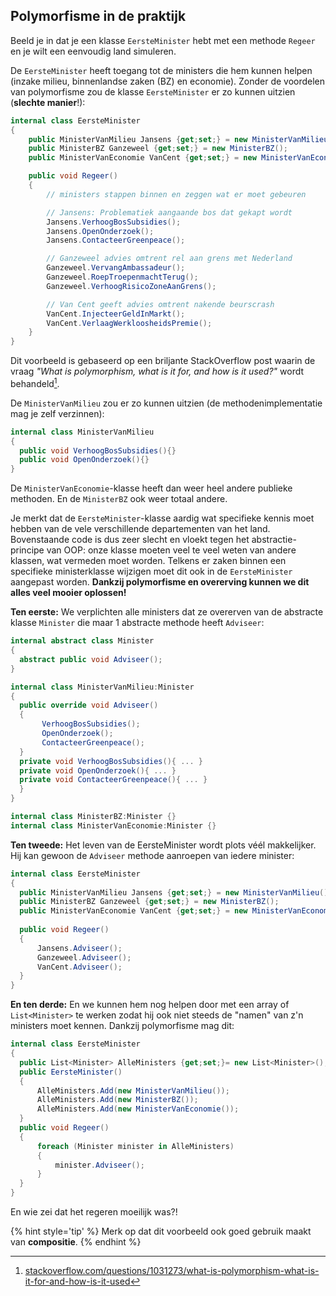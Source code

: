 ## Polymorfisme in de praktijk

Beeld je in dat je een klasse ``EersteMinister`` hebt met een methode ``Regeer`` en je wilt een eenvoudig land simuleren.


De ``EersteMinister`` heeft toegang tot de ministers die hem kunnen helpen (inzake milieu, binnenlandse zaken (BZ) en economie). Zonder de voordelen van polymorfisme zou de klasse ``EersteMinister`` er zo kunnen uitzien (**slechte manier**!):

```csharp
internal class EersteMinister
{
    public MinisterVanMilieu Jansens {get;set;} = new MinisterVanMilieu();
    public MinisterBZ Ganzeweel {get;set;} = new MinisterBZ();
    public MinisterVanEconomie VanCent {get;set;} = new MinisterVanEconomie();

    public void Regeer()
    {
        // ministers stappen binnen en zeggen wat er moet gebeuren

        // Jansens: Problematiek aangaande bos dat gekapt wordt
        Jansens.VerhoogBosSubsidies();
        Jansens.OpenOnderzoek();
        Jansens.ContacteerGreenpeace();

        // Ganzeweel advies omtrent rel aan grens met Nederland
        Ganzeweel.VervangAmbassadeur();
        Ganzeweel.RoepTroepenmachtTerug();
        Ganzeweel.VerhoogRisicoZoneAanGrens();

        // Van Cent geeft advies omtrent nakende beurscrash
        VanCent.InjecteerGeldInMarkt();
        VanCent.VerlaagWerkloosheidsPremie();
    }
}
```


Dit voorbeeld is gebaseerd op een briljante StackOverflow post waarin de vraag *"What is polymorphism, what is it for, and how is it used?"* wordt behandeld[^sopresident].



[^sopresident]:[stackoverflow.com/questions/1031273/what-is-polymorphism-what-is-it-for-and-how-is-it-used](https://stackoverflow.com/questions/1031273/what-is-polymorphism-what-is-it-for-and-how-is-it-used)


<!-- \newpage -->



De ``MinisterVanMilieu`` zou er zo kunnen uitzien (de methodenimplementatie mag je zelf verzinnen):
```csharp
internal class MinisterVanMilieu
{
  public void VerhoogBosSubsidies(){}
  public void OpenOnderzoek(){}
}
```



De ``MinisterVanEconomie``-klasse heeft dan weer heel andere publieke methoden. En de ``MinisterBZ`` ook weer totaal andere.

Je merkt dat de ``EersteMinister``-klasse aardig wat specifieke kennis moet hebben van de vele verschillende departementen van het land. Bovenstaande code is dus zeer slecht en vloekt tegen het abstractie-principe van OOP: onze klasse moeten veel te veel weten van andere klassen, wat vermeden moet worden. Telkens er zaken binnen een specifieke ministerklasse wijzigen moet dit ook in de ``EersteMinister`` aangepast worden. **Dankzij polymorfisme en overerving kunnen we dit alles veel mooier oplossen!**

**Ten eerste:** We verplichten alle ministers dat ze overerven van de abstracte klasse ``Minister`` die maar 1 abstracte methode heeft ``Adviseer``:

```csharp
internal abstract class Minister
{
  abstract public void Adviseer();
}

internal class MinisterVanMilieu:Minister
{
  public override void Adviseer()
  {
       VerhoogBosSubsidies();
       OpenOnderzoek();
       ContacteerGreenpeace();
  }
  private void VerhoogBosSubsidies(){ ... }
  private void OpenOnderzoek(){ ... }
  private void ContacteerGreenpeace(){ ... }
  }
}

internal class MinisterBZ:Minister {}
internal class MinisterVanEconomie:Minister {}
```

<!-- \newpage -->



**Ten tweede:** Het leven van de EersteMinister wordt plots véél makkelijker. Hij kan gewoon de ``Adviseer`` methode aanroepen van iedere minister:

```csharp
internal class EersteMinister
{
  public MinisterVanMilieu Jansens {get;set;} = new MinisterVanMilieu();
  public MinisterBZ Ganzeweel {get;set;} = new MinisterBZ();
  public MinisterVanEconomie VanCent {get;set;} = new MinisterVanEconomie();
    
  public void Regeer()
  {
      Jansens.Adviseer(); 
      Ganzeweel.Adviseer(); 
      VanCent.Adviseer();
  }
}
```

**En ten derde:** En we kunnen hem nog helpen door met een array of ``List<Minister>`` te werken zodat hij ook niet steeds de "namen" van z'n ministers moet kennen. Dankzij polymorfisme mag dit:

```csharp
internal class EersteMinister
{
  public List<Minister> AlleMinisters {get;set;}= new List<Minister>();
  public EersteMinister()
  {
      AlleMinisters.Add(new MinisterVanMilieu());
      AlleMinisters.Add(new MinisterBZ());
      AlleMinisters.Add(new MinisterVanEconomie());
  }
  public void Regeer()
  {  
      foreach (Minister minister in AlleMinisters)
      {
          minister.Adviseer();
      }
  }
}
```

En wie zei dat het regeren moeilijk was?!

{% hint style='tip' %}
Merk op dat dit voorbeeld ook goed gebruik maakt van **compositie**.
{% endhint %}





